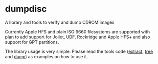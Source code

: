# dumpdisc
A library and tools to verify and dump CDROM images

Currently Apple HFS and plain ISO 9660 filesystems are supported with plan to add support for Joilet, UDF, Rockridge and Apple HFS+ and also support for GPT partitions.

The library usage is very simple. Please read the tools code ([extract](extract.py), [tree](tree.py) and [dump](dump.py)) as examples on how to use it.
